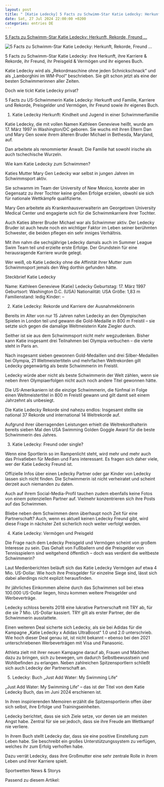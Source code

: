```yaml
---
layout: post
title: " [Katie Ledecky] 5 Facts zu Schwimm-Star Katie Ledecky: Herkunft, Rekorde, Freund ..."
date: Sat, 27 Jul 2024 22:00:00 +0200
categories: entries DE
---
```

[5 Facts zu Schwimm-Star Katie Ledecky: Herkunft, Rekorde, Freund ...](https://www.wettbasis.com/sportwetten-news/katie-ledecky-5-facts)

![5 Facts zu Schwimm-Star Katie Ledecky: Herkunft, Rekorde, Freund ...](https://www.wettbasis.com/wp-content/uploads/2024/07/Katie-Ledecky-Freund-Herkunft-Preisgeld-Schwimmen-Erfolge.jpg)

5 Facts zu Schwimm-Star Katie Ledecky: ihre Herkunft, ihre Karriere & Rekorde, ihr Freund, ihr Preisgeld & Vermögen und ihr eigenes Buch.

Katie Ledecky wird als „Rekordmaschine ohne jeden Schnickschnack“ und als „Lamborghini im WM-Pool” beschrieben. Sie gilt schon jetzt als eine der besten Schwimmerinnen aller Zeiten.

Doch wie tickt Katie Ledecky privat?

5 Facts zu US-Schwimmerin Katie Ledecky: Herkunft und Familie, Karriere und Rekorde, Preisgelder und Vermögen, ihr Freund sowie ihr eigenes Buch.

1. Katie Ledecky Herkunft: Kindheit und Jugend in einer Schwimmerfamilie

Katie Ledecky, die mit vollen Namen Kathleen Genevieve heißt, wurde am 17. März 1997 in Washington/DC geboren. Sie wuchs mit ihren Eltern Dan und Mary Gen sowie ihrem älteren Bruder Michael in Bethesda, Maryland, auf.

Dan arbeitete als renommierter Anwalt. Die Familie hat sowohl irische als auch tschechische Wurzeln.

Wie kam Katie Ledecky zum Schwimmen?

Katies Mutter Mary Gen Ledecky war selbst in jungen Jahren im Schwimmsport aktiv.

Sie schwamm im Team der University of New Mexico, konnte aber im Gegensatz zu ihrer Tochter keine großen Erfolge erzielen, obwohl sie sich für nationale Wettkämpfe qualifizierte.

Mary Gen arbeitete als Krankenhausverwalterin am Georgetown University Medical Center und engagierte sich für die Schwimmkarriere ihrer Tochter.

Auch Katies älterer Bruder Michael war als Schwimmer aktiv. Der Ledecky Bruder ist auch heute noch ein wichtiger Faktor im Leben seiner berühmten Schwester, die beiden pflegen ein sehr inniges Verhältnis.





Mit ihm nahm die sechsjährige Ledecky damals auch im Summer League Swim Team teil und erzielte erste Erfolge. Der Grundstein für eine herausragende Karriere wurde gelegt.

Wer weiß, ob Katie Ledecky ohne die Affinität ihrer Mutter zum Schwimmsport jemals den Weg dorthin gefunden hätte.

Steckbrief Katie Ledecky

Name: Kathleen Genevieve (Katie) Ledecky Geburtstag: 17. März 1997 Geburtsort: Washington D.C. (USA) Nationalität: USA Größe: 1,83 m Familienstand: ledig Kinder: –

2. Katie Ledecky: Rekorde und Karriere der Ausnahmekönnerin

Bereits im Alter von nur 15 Jahren nahm Ledecky an den Olympischen Spielen in London teil und gewann die Gold-Medaille in 800 m Freistil – sie setzte sich gegen die damalige Weltmeisterin Kate Ziegler durch.

Seither ist sie aus dem Schwimmsport nicht mehr wegzudenken. Bisher kann Katie insgesamt drei Teilnahmen bei Olympia verbuchen – die vierte steht in Paris an.

Nach insgesamt sieben gewonnen Gold-Medaillen und drei Silber-Medaillen bei Olympia, 21 Weltmeistertiteln und mehrfachen Weltrekorden gilt Ledecky gegenwärtig als beste Schwimmerin im Freistil.

Ledecky würde aber nicht als beste Schwimmerin der Welt zählen, wenn sie neben ihren Olympiaerfolgen nicht auch noch andere Titel gewonnen hätte.

Die US-Amerikaniern ist die einzige Schwimmerin, die fünfmal in Folge einen Weltmeistertitel in 800 m Freistil gewann und gilt damit seit einem Jahrzehnt als unbesiegt.

Die Katie Ledecky Rekorde sind nahezu endlos: Insgesamt stellte sie national 37 Rekorde und international 14 Weltrekorde auf.

Aufgrund ihrer überragenden Leistungen erhielt die Weltrekordhalterin bereits sieben Mal den USA Swimming Golden Goggle Award für die beste Schwimmerin des Jahres.





3. Katie Ledecky: Freund oder single?

Wenn eine Sportlerin so im Rampenlicht steht, wird mehr und mehr auch das Privatleben für Medien und Fans interessant. Es fragen sich daher viele, wer der Katie Ledecky Freund ist.

Offizielle Infos über einen Ledecky Partner oder gar Kinder von Ledecky lassen sich nicht finden. Die Schwimmerin ist nicht verheiratet und scheint derzeit auch niemanden zu daten.

Auch auf ihrem Social-Media-Profil tauchen zudem ebenfalls keine Fotos von einem potenziellen Partner auf. Vielmehr konzentrieren sich ihre Posts auf das Schwimmen.

Bliebe neben dem Schwimmen denn überhaupt noch Zeit für eine Partnerschaft? Auch, wenn es aktuell keinen Ledecky Freund gibt, wird diese Frage in nächster Zeit sicherlich noch weiter verfolgt werden.





4. Katie Ledecky: Vermögen und Preisgeld

Die Frage nach dem Ledecky Preisgeld und Vermögen scheint von großem Interesse zu sein. Das Gehalt von Fußballern und die Preisgelder von Tennisspielern sind weitgehend öffentlich – doch was verdient die weltbeste Schwimmerin?

Laut Medienberichten beläuft sich das Katie Ledecky Vermögen auf etwa 4 Mio. US-Dollar. Wie hoch ihre Preisgelder für einzelne Siege sind, lässt sich dabei allerdings nicht explizit herausfinden.

Ihr jährliches Einkommen alleine durch das Schwimmen soll bei etwa 100.000 US-Dollar liegen, hinzu kommen weitere Preisgelder und Werbeverträge.

Ledecky schloss bereits 2018 eine lukrative Partnerschaft mit TRY ab, für die sie 7 Mio. US-Dollar kassiert. TRY gilt als erster Partner, der die Schwimmerin ausstattete.

Einen weiteren Deal sicherte sich Ledecky, als sie bei Adidas für die Kampagne „Katie Ledecky x Adidas UltraBoost“ 1.0 und 2.0 unterschrieb. Wie hoch dieser Deal genau ist, ist nicht bekannt – ebenso bei den 2021 unterschriebenen Werbeverträgen mit Visa und Panasonic.

Athleta zielt mit ihrer neuen Kampagne darauf ab, Frauen und Mädchen dazu zu bringen, sich zu bewegen, um dadurch Selbstbewusstsein und Wohlbefinden zu erlangen. Neben zahlreichen Spitzensportlern schließt sich auch Ledecky der Partnerschaft an.





5. Ledecky: Buch „Just Add Water: My Swimming Life“

„Just Add Water: My Swimming Life“ – das ist der Titel von dem Katie Ledecky Buch, das im Juni 2024 erschienen ist.

In ihren inspirierenden Memoiren erzählt die Spitzensportlerin offen über sich selbst, ihre Erfolge und Trainingseinheiten.

Ledecky berichtet, dass sie sich Ziele setze, vor denen sie am meisten Angst habe. Zentral für sie sei jedoch, dass sie ihre Freude am Wettkampf nie verliere.

In ihrem Buch stellt Ledecky dar, dass sie eine positive Einstellung zum Leben habe. Sie beschreibt ein großes Unterstützungssystem zu verfügen, welches ihr zum Erfolg verholfen habe.

Dazu verrät Ledecky, dass ihre Großmutter eine sehr zentrale Rolle in ihrem Leben und ihrer Karriere spielt.

Sportwetten News & Storys

Passend zu diesem Artikel:

